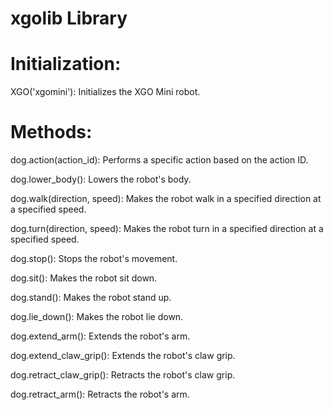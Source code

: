 # xgolib Library

# Initialization:
XGO('xgomini'): Initializes the XGO Mini robot.

# Methods:
dog.action(action_id): Performs a specific action based on the action ID.

dog.lower_body(): Lowers the robot's body.

dog.walk(direction, speed): Makes the robot walk in a specified direction at a specified speed.

dog.turn(direction, speed): Makes the robot turn in a specified direction at a specified speed.

dog.stop(): Stops the robot's movement.

dog.sit(): Makes the robot sit down.

dog.stand(): Makes the robot stand up.

dog.lie_down(): Makes the robot lie down.

dog.extend_arm(): Extends the robot's arm.

dog.extend_claw_grip(): Extends the robot's claw grip.

dog.retract_claw_grip(): Retracts the robot's claw grip.

dog.retract_arm(): Retracts the robot's arm.